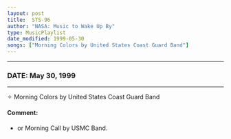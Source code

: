 ```yaml
---
layout: post
title:  STS-96
author: "NASA: Music to Wake Up By"
type: MusicPlaylist
date_modified: 1999-05-30
songs: ["Morning Colors by United States Coast Guard Band"]
---
```


----
### DATE: May 30, 1999
----
✧ Morning Colors by United States Coast Guard Band

#### Comment:
* or Morning Call by USMC Band.



<br/>
<center>
	<a target="_blank"
	   href="https://twitter.com/intent/tweet?hashtags=Space,NASA,Playlist,NASAWakeupCalls,SpaceProgram&text={{ page.author}}, '{{ page.songs.first }}' {{ page.title }}, {{ page.date | date: '%B %d, %Y' }}. {{ site.url }}{{ page.url }}&via=nasawakeupcalls"><i class="fab fa-twitter" alt="Tweet this page" style="font-size: 1.3em;"></i></a>
	&nbsp; 	<i class="fas fa-user-astronaut" style="font-size: 1.5em;"></i> &nbsp;
    <a type="amzn" search="'Morning Colors by United States Coast Guard Band'" category="popular music">
    <i class="fab fa-amazon" style="font-size: 1.3em;"></i></a>
</center>
